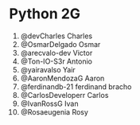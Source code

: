 # Python 2G

1. @devCharles Charles
2. @OsmarDelgado Osmar
3. @arecvalo-dev Victor
4. @Ton-IO-S3r Antonio
5. @yairavalso Yair
6. @AaronMendozaG Aaron
7. @ferdinandb-21 ferdinand bracho
8. @CarlosDeveloperr Carlos
9. @IvanRossG Ivan
10. @Rosaeugenia Rosy
